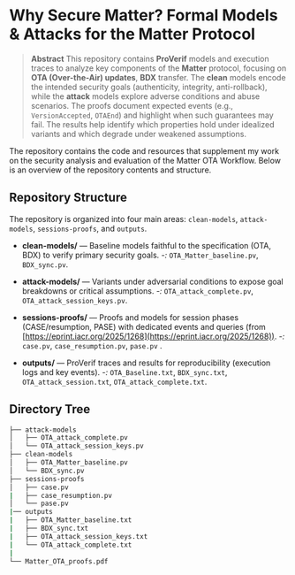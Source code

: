 # Why Secure Matter? Formal Models & Attacks for the Matter Protocol

> **Abstract**
> This repository contains **ProVerif** models and execution traces to analyze key components of the **Matter** protocol, focusing on **OTA (Over-the-Air) updates**, **BDX** transfer. The **clean** models encode the intended security goals (authenticity, integrity, anti-rollback), while the **attack** models explore adverse conditions and abuse scenarios. The proofs document expected events (e.g., `VersionAccepted`, `OTAEnd`) and highlight when such guarantees may fail. The results help identify which properties hold under idealized variants and which degrade under weakened assumptions.


The repository contains the code and resources that supplement my work on the security analysis and evaluation of the Matter OTA Workflow. Below is an overview of the repository contents and structure.

## Repository Structure

The repository is organized into four main areas: `clean-models`, `attack-models`, `sessions-proofs`, and `outputs`.

* **clean-models/** — Baseline models faithful to the specification (OTA, BDX) to verify primary security goals.
  *-:* `OTA_Matter_baseline.pv`, `BDX_sync.pv`.

* **attack-models/** — Variants under adversarial conditions to expose goal breakdowns or critical assumptions.
  *-:* `OTA_attack_complete.pv`, `OTA_attack_session_keys.pv`.

* **sessions-proofs/** — Proofs and models for session phases (CASE/resumption, PASE) with dedicated events and queries (from [https://eprint.iacr.org/2025/1268](https://eprint.iacr.org/2025/1268)).
  *-:* `case.pv`, `case_resumption.pv`, `pase.pv` .

* **outputs/** — ProVerif traces and results for reproducibility (execution logs and key events).
  *-:* `OTA_Baseline.txt`, `BDX_sync.txt`, `OTA_attack_session.txt`, `OTA_attack_complete.txt`.

## Directory Tree

```bash
├── attack-models
│   ├── OTA_attack_complete.pv
│   └── OTA_attack_session_keys.pv
├── clean-models
│   ├── OTA_Matter_baseline.pv
│   └── BDX_sync.pv
├── sessions-proofs
│   ├── case.pv
|   ├── case_resumption.pv
│   └── pase.pv
|── outputs
|   ├── OTA_Matter_baseline.txt
|   ├── BDX_sync.txt
|   ├── OTA_attack_session_keys.txt
|   └── OTA_attack_complete.txt
|
└── Matter_OTA_proofs.pdf
```

